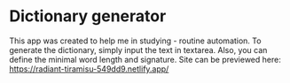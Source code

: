 # Dictionary generator

This app was created to help me in studying - routine automation.
To generate the dictionary, simply input the text in textarea.
Also, you can define the minimal word length and signature.
Site can be previewed here: https://radiant-tiramisu-549dd9.netlify.app/
